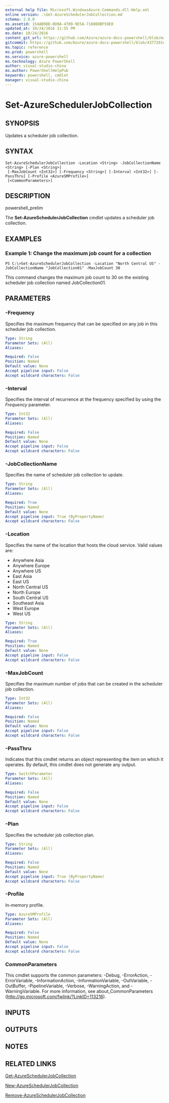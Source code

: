 ```yaml
---
external help file: Microsoft.WindowsAzure.Commands.dll-Help.xml
online version: .\Get-AzureSchedulerJobCollection.md
schema: 2.0.0
ms.assetid: 154AB9DD-0D0A-4709-9E5A-716088BF59E0
updated_at: 10/24/2016 11:55 PM
ms.date: 10/24/2016
content_git_url: https://github.com/Azure/azure-docs-powershell/blob/master/azureps-cmdlets-docs/ServiceManagement/Azure.Compute/v1.6.1/Set-AzureSchedulerJobCollection.md
gitcommit: https://github.com/Azure/azure-docs-powershell/blob/4377291ee360e58e2c1c5d644155daf6a0279055/azureps-cmdlets-docs/ServiceManagement/Azure.Compute/v1.6.1/Set-AzureSchedulerJobCollection.md
ms.topic: reference
ms.prod: powershell
ms.service: azure-powershell
ms.technology: Azure PowerShell
author: visual-studio-china
ms.author: PowerShellHelpPub
keywords: powershell, cmdlet
manager: visual-studio-china
---
```


# Set-AzureSchedulerJobCollection

## SYNOPSIS
Updates a scheduler job collection.

## SYNTAX

```
Set-AzureSchedulerJobCollection -Location <String> -JobCollectionName <String> [-Plan <String>]
 [-MaxJobCount <Int32>] [-Frequency <String>] [-Interval <Int32>] [-PassThru] [-Profile <AzureSMProfile>]
 [<CommonParameters>]
```

## DESCRIPTION
powershell_prelim

The **Set-AzureSchedulerJobCollection** cmdlet updates a scheduler job collection.

## EXAMPLES

### Example 1: Change the maximum job count for a collection
```
PS C:\>Set-AzureSchedulerJobCollection -Location "North Central US" -JobCollectionName "JobCollection01" -MaxJobCount 30
```

This command changes the maximum job count to 30 on the existing scheduler job collection named JobCollection01.

## PARAMETERS

### -Frequency
Specifies the maximum frequency that can be specified on any job in this scheduler job collection.

```yaml
Type: String
Parameter Sets: (All)
Aliases: 

Required: False
Position: Named
Default value: None
Accept pipeline input: False
Accept wildcard characters: False
```

### -Interval
Specifies the interval of recurrence at the frequency specified by using the *Frequency* parameter.

```yaml
Type: Int32
Parameter Sets: (All)
Aliases: 

Required: False
Position: Named
Default value: None
Accept pipeline input: False
Accept wildcard characters: False
```

### -JobCollectionName
Specifies the name of scheduler job collection to update.

```yaml
Type: String
Parameter Sets: (All)
Aliases: 

Required: True
Position: Named
Default value: None
Accept pipeline input: True (ByPropertyName)
Accept wildcard characters: False
```

### -Location
Specifies the name of the location that hosts the cloud service.
Valid values are: 

- Anywhere Asia
- Anywhere Europe
- Anywhere US
- East Asia
- East US
- North Central US
- North Europe
- South Central US
- Southeast Asia
- West Europe
- West US

```yaml
Type: String
Parameter Sets: (All)
Aliases: 

Required: True
Position: Named
Default value: None
Accept pipeline input: False
Accept wildcard characters: False
```

### -MaxJobCount
Specifies the maximum number of jobs that can be created in the scheduler job collection.

```yaml
Type: Int32
Parameter Sets: (All)
Aliases: 

Required: False
Position: Named
Default value: None
Accept pipeline input: False
Accept wildcard characters: False
```

### -PassThru
Indicates that this cmdlet returns an object representing the item on which it operates.
By default, this cmdlet does not generate any output.

```yaml
Type: SwitchParameter
Parameter Sets: (All)
Aliases: 

Required: False
Position: Named
Default value: None
Accept pipeline input: False
Accept wildcard characters: False
```

### -Plan
Specifies the scheduler job collection plan.

```yaml
Type: String
Parameter Sets: (All)
Aliases: 

Required: False
Position: Named
Default value: None
Accept pipeline input: True (ByPropertyName)
Accept wildcard characters: False
```

### -Profile
In-memory profile.

```yaml
Type: AzureSMProfile
Parameter Sets: (All)
Aliases: 

Required: False
Position: Named
Default value: None
Accept pipeline input: False
Accept wildcard characters: False
```

### CommonParameters
This cmdlet supports the common parameters: -Debug, -ErrorAction, -ErrorVariable, -InformationAction, -InformationVariable, -OutVariable, -OutBuffer, -PipelineVariable, -Verbose, -WarningAction, and -WarningVariable. For more information, see about_CommonParameters (http://go.microsoft.com/fwlink/?LinkID=113216).

## INPUTS

## OUTPUTS

## NOTES

## RELATED LINKS

[Get-AzureSchedulerJobCollection](xref:ServiceManagement/Azure.Compute/v1.6.1/Get-AzureSchedulerJobCollection.md)

[New-AzureSchedulerJobCollection](xref:ServiceManagement/Azure.Compute/v1.6.1/New-AzureSchedulerJobCollection.md)

[Remove-AzureSchedulerJobCollection](xref:ServiceManagement/Azure.Compute/v1.6.1/Remove-AzureSchedulerJobCollection.md)


